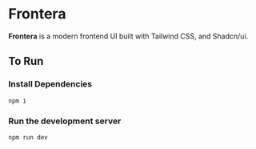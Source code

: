 # Frontera

**Frontera** is a modern frontend UI built with Tailwind CSS, and Shadcn/ui.

## To Run

### Install Dependencies

```
npm i
```

### Run the development server

```
npm run dev
```
